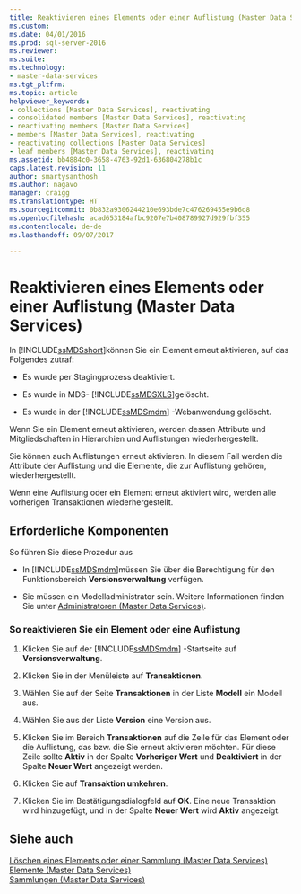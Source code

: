 ```yaml
---
title: Reaktivieren eines Elements oder einer Auflistung (Master Data Services) | Microsoft-Dokumentation
ms.custom: 
ms.date: 04/01/2016
ms.prod: sql-server-2016
ms.reviewer: 
ms.suite: 
ms.technology:
- master-data-services
ms.tgt_pltfrm: 
ms.topic: article
helpviewer_keywords:
- collections [Master Data Services], reactivating
- consolidated members [Master Data Services], reactivating
- reactivating members [Master Data Services]
- members [Master Data Services], reactivating
- reactivating collections [Master Data Services]
- leaf members [Master Data Services], reactivating
ms.assetid: bb4884c0-3658-4763-92d1-636804278b1c
caps.latest.revision: 11
author: smartysanthosh
ms.author: nagavo
manager: craigg
ms.translationtype: HT
ms.sourcegitcommit: 0b832a9306244210e693bde7c476269455e9b6d8
ms.openlocfilehash: acad653184afbc9207e7b408789927d929fbf355
ms.contentlocale: de-de
ms.lasthandoff: 09/07/2017

---
```

# <a name="reactivate-a-member-or-collection-master-data-services"></a>Reaktivieren eines Elements oder einer Auflistung (Master Data Services)
  In [!INCLUDE[ssMDSshort](../includes/ssmdsshort-md.md)]können Sie ein Element erneut aktivieren, auf das Folgendes zutraf:  
  
-   Es wurde per Stagingprozess deaktiviert.  
  
-   Es wurde in MDS- [!INCLUDE[ssMDSXLS](../includes/ssmdsxls-md.md)]gelöscht.  
  
-   Es wurde in der [!INCLUDE[ssMDSmdm](../includes/ssmdsmdm-md.md)] -Webanwendung gelöscht.  
  
 Wenn Sie ein Element erneut aktivieren, werden dessen Attribute und Mitgliedschaften in Hierarchien und Auflistungen wiederhergestellt.  
  
 Sie können auch Auflistungen erneut aktivieren. In diesem Fall werden die Attribute der Auflistung und die Elemente, die zur Auflistung gehören, wiederhergestellt.  
  
 Wenn eine Auflistung oder ein Element erneut aktiviert wird, werden alle vorherigen Transaktionen wiederhergestellt.  
  
## <a name="prerequisites"></a>Erforderliche Komponenten  
 So führen Sie diese Prozedur aus  
  
-   In [!INCLUDE[ssMDSmdm](../includes/ssmdsmdm-md.md)]müssen Sie über die Berechtigung für den Funktionsbereich **Versionsverwaltung** verfügen.  
  
-   Sie müssen ein Modelladministrator sein. Weitere Informationen finden Sie unter [Administratoren &#40;Master Data Services&#41;](../master-data-services/administrators-master-data-services.md).  
  
### <a name="to-reactivate-a-member-or-collection"></a>So reaktivieren Sie ein Element oder eine Auflistung  
  
1.  Klicken Sie auf der [!INCLUDE[ssMDSmdm](../includes/ssmdsmdm-md.md)] -Startseite auf **Versionsverwaltung**.  
  
2.  Klicken Sie in der Menüleiste auf **Transaktionen**.  
  
3.  Wählen Sie auf der Seite **Transaktionen** in der Liste **Modell** ein Modell aus.  
  
4.  Wählen Sie aus der Liste **Version** eine Version aus.  
  
5.  Klicken Sie im Bereich **Transaktionen** auf die Zeile für das Element oder die Auflistung, das bzw. die Sie erneut aktivieren möchten. Für diese Zeile sollte **Aktiv** in der Spalte **Vorheriger Wert** und **Deaktiviert** in der Spalte **Neuer Wert** angezeigt werden.  
  
6.  Klicken Sie auf **Transaktion umkehren**.  
  
7.  Klicken Sie im Bestätigungsdialogfeld auf **OK**. Eine neue Transaktion wird hinzugefügt, und in der Spalte **Neuer Wert** wird **Aktiv** angezeigt.  
  
## <a name="see-also"></a>Siehe auch  
 [Löschen eines Elements oder einer Sammlung &#40;Master Data Services&#41;](../master-data-services/delete-a-member-or-collection-master-data-services.md)   
 [Elemente &#40;Master Data Services&#41;](../master-data-services/members-master-data-services.md)   
 [Sammlungen &#40;Master Data Services&#41;](../master-data-services/collections-master-data-services.md)  
  
  

